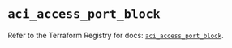 # `aci_access_port_block`

Refer to the Terraform Registry for docs: [`aci_access_port_block`](https://registry.terraform.io/providers/ciscodevnet/aci/2.17.0/docs/resources/access_port_block).
